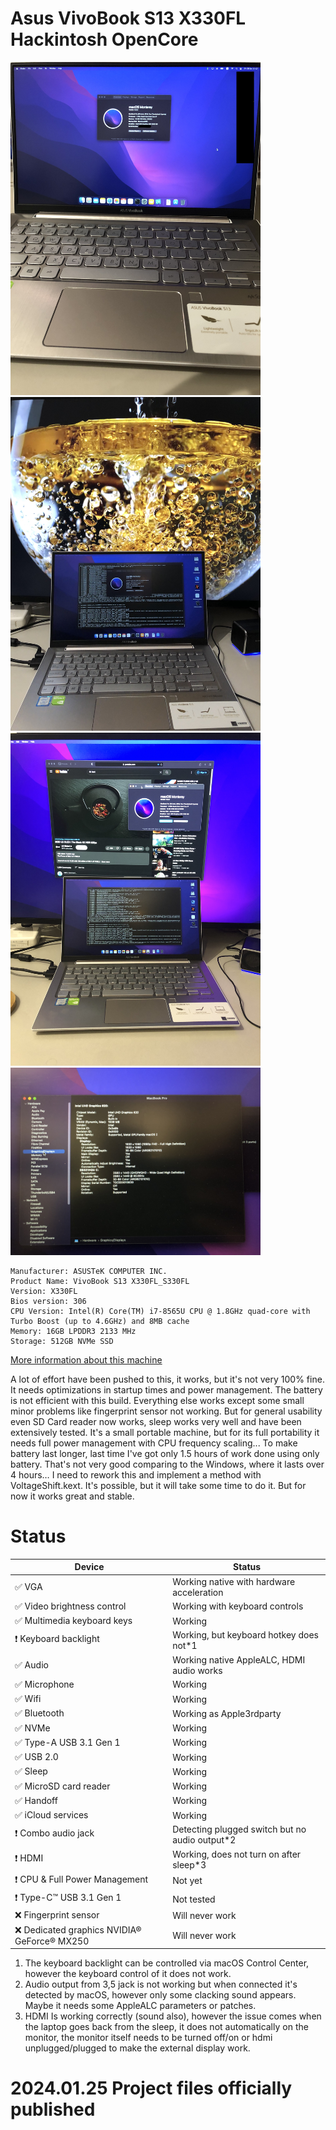 # Asus VivoBook S13 X330FL Hackintosh OpenCore

<img src="https://raw.githubusercontent.com/e1z0/Asus_VivoBook_S13_X330FL_Hackintosh_OpenCore/master/pics/IMG_7469.jpeg" width="400" title="Proof of Concept MacOS on VivoBook S13" /> <img src="https://raw.githubusercontent.com/e1z0/Asus_VivoBook_S13_X330FL_Hackintosh_OpenCore/master/pics/IMG_7471.jpeg" width="400" title="Proof of Concept MacOS on VivoBook S13 with HDMI support" /> <img src="https://raw.githubusercontent.com/e1z0/Asus_VivoBook_S13_X330FL_Hackintosh_OpenCore/master/pics/IMG_7475.jpeg" width="400" title="Proof of Concept MacOS on VivoBook S13 with HDMI support" /> <img src="https://raw.githubusercontent.com/e1z0/Asus_VivoBook_S13_X330FL_Hackintosh_OpenCore/master/pics/IMG_7478.jpeg" width="400" title="Proof of Concept MacOS on VivoBook S13 with HDMI support" /> 


```
Manufacturer: ASUSTeK COMPUTER INC.
Product Name: VivoBook S13 X330FL_S330FL
Version: X330FL
Bios version: 306
CPU Version: Intel(R) Core(TM) i7-8565U CPU @ 1.8GHz quad-core with Turbo Boost (up to 4.6GHz) and 8MB cache
Memory: 16GB LPDDR3 2133 MHz
Storage: 512GB NVMe SSD
```
[More information about this machine](https://www.asus.com/laptops/for-home/vivobook/vivobook-s13-s330/overview/tech-specs08/)


A lot of effort have been pushed to this, it works, but it's not very 100% fine. It needs optimizations in startup times and power management. The battery is not efficient with this 
build. Everything else works except some small minor problems like fingerprint sensor not working. But for general usability even SD Card reader now works, sleep works very well and 
have been extensively tested. It's a small portable machine, but for its full portability it needs full power management with CPU frequency scaling... To make battery last longer, last 
time I've got only 1.5 hours of work done using only battery. That's not very good comparing to the Windows, where it lasts over 4 hours… I need to rework this and implement a method with 
VoltageShift.kext. It's possible, but it will take some time to do it. But for now it works great and stable.

# Status

| Device                                                | Status                                         |
|-------------------------------------------------------|------------------------------------------------|
| :white_check_mark: VGA                                | Working native with hardware acceleration      |
| :white_check_mark: Video brightness control           | Working with keyboard controls                 |
| :white_check_mark: Multimedia keyboard keys           | Working                                        |
| :heavy_exclamation_mark: Keyboard backlight           | Working, but keyboard hotkey does not*1        |
| :white_check_mark: Audio                              | Working native AppleALC, HDMI audio works      |
| :white_check_mark: Microphone                         | Working                                        |    
| :white_check_mark: Wifi                               | Working                                        |
| :white_check_mark: Bluetooth                          | Working as Apple3rdparty                       |
| :white_check_mark: NVMe                               | Working                                        |
| :white_check_mark: Type-A USB 3.1 Gen 1               | Working                                        |
| :white_check_mark: USB 2.0                            | Working                                        |
| :white_check_mark: Sleep                              | Working                                        |
| :white_check_mark: MicroSD card reader                | Working                                        |
| :white_check_mark: Handoff                            | Working                                        |
| :white_check_mark: iCloud services                    | Working                                        |
| :heavy_exclamation_mark: Combo audio jack             | Detecting plugged switch but no audio output*2 |
| :heavy_exclamation_mark: HDMI                         | Working, does not turn on after sleep*3        |
| :heavy_exclamation_mark: CPU & Full Power Management  | Not yet                                        |
| :heavy_exclamation_mark: Type-C™ USB 3.1 Gen 1        | Not tested                                     |
| :x: Fingerprint sensor                                | Will never work                                |
| :x: Dedicated graphics NVIDIA® GeForce® MX250         | Will never work                                |

1. The keyboard backlight can be controlled via macOS Control Center, however the keyboard control of it does not work.
2. Audio output from 3,5 jack is not working but when connected it's detected by macOS, however only some clacking sound appears. Maybe it needs some AppleALC parameters or patches.
3. HDMI Is working correctly (sound also), however the issue comes when the laptop goes back from the sleep, it does not automatically on the monitor, the monitor itself needs to be turned off/on or hdmi unplugged/plugged to make the external display work.

# 2024.01.25 Project files officially published


